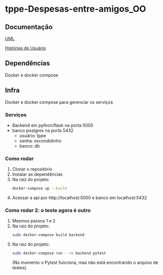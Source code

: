 # tppe-Despesas-entre-amigos_OO

## Documentação

[UML](./docs/assets/Diagrama_de_Classes_UML.pdf)

[Histórias de Usuário](./docs/userStories.md)

## Dependências

Docker e docker compose

## Infra

Docker e docker compose para gerenciar os serviços

### Serviços
- Backend em python/flask na porta 5000
- banco postgres na porta 5432
    - usuário: tppe
    - senha: escondidinho
    - banco: db

### Como rodar

1. Clonar o repositório
2. Instalar as dependências
3. Na raiz do projeto:
    ```bash
    docker-compose up --build
    ```
4. Acessar a api por http://localhost:5000 e banco em localhost:5432

### Como rodar 2: o teste agora é outro

1. Mesmos passos 1 e 2
2. Na raiz do projeto:
    ```bash
    sudo docker-compose build backend
    ```
3. Na raiz do projeto:
    ```bash
    sudo docker-compose run --rm backend pytest
    ```
    (No momento o Pytest funciona, mas não está encontrando o arquivo de testes).